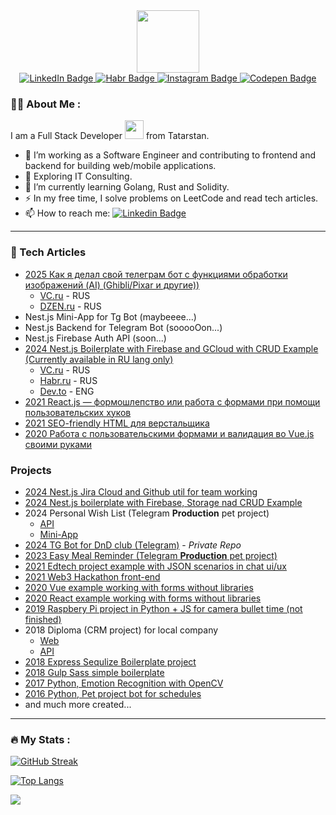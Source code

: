 <div id="header" align="center">
  <img src="https://media.giphy.com/media/v1.Y2lkPTc5MGI3NjExNjRhaGNsN2RrZzA4MWliZGU3ajE0N3dmbTZtenVpYjgzeDdmbGRpdiZlcD12MV9pbnRlcm5hbF9naWZfYnlfaWQmY3Q9Zw/HzPtbOKyBoBFsK4hyc/giphy.gif" width="100"/>

  <div id="badges">
    <a href="https://www.linkedin.com/in/fedor-rychkov-084a88123/">
      <img src="https://img.shields.io/badge/LinkedIn-blue?style=for-the-badge&logo=linkedin&logoColor=white" alt="LinkedIn Badge"/>
    </a>
    <a href="https://habr.com/ru/users/StonedCatt/publications/articles/">
      <img src="https://img.shields.io/badge/Habr-blue?style=for-the-badge&logo=habr&logoColor=white" alt="Habr Badge"/>
    </a>
    <a href="https://www.instagram.com/stonedcatt/">
      <img src="https://img.shields.io/badge/Instagram-pink?style=for-the-badge&logo=instagram" alt="Instagram Badge"/>
    </a>
    <a href="https://codepen.io/fedorrychkov/pens/public">
      <img src="https://img.shields.io/badge/CodePen-black?style=for-the-badge&logo=codepen" alt="Codepen Badge"/>
    </a>
  </div>
</div>

### :man_technologist: About Me :
I am a Full Stack Developer <img src="https://media.giphy.com/media/WUlplcMpOCEmTGBtBW/giphy.gif" width="30"> from Tatarstan.
- :telescope: I’m working as a Software Engineer and contributing to frontend and backend for building web/mobile applications.
- :seedling: Exploring IT Consulting.
- 🌱 I’m currently learning Golang, Rust and Solidity.
- :zap: In my free time, I solve problems on LeetCode and read tech articles.
- :mailbox: How to reach me: [![Linkedin Badge](https://img.shields.io/badge/-fedorrychkov-blue?style=flat&logo=Linkedin&logoColor=white)](https://www.linkedin.com/in/fedor-rychkov-084a88123/)

---

### 🤔 Tech Articles

- [2025 Как я делал свой телеграм бот с функциями обработки изображений (AI) (Ghibli/Pixar и другие))](./articles/bot-with-ai-features/ARTICLE_RU.md)
  - [VC.ru]() - RUS
  - [DZEN.ru]() - RUS
- Nest.js Mini-App for Tg Bot (maybeeee...)
- Nest.js Backend for Telegram Bot (sooooOon...)
- Nest.js Firebase Auth API (soon...)
- [2024 Nest.js Boilerplate with Firebase and GCloud with CRUD Example (Currently available in RU lang only)](./articles/nestjs-boilerplate-startup/ARTICLE_EN.md)
  - [VC.ru](https://vc.ru/dev/1353099-nestjs-firebase-gcloud-kak-bystro-podnyat-api-backend-na-typescript) - RUS
  - [Habr.ru](https://habr.com/ru/articles/835124/) - RUS
  - [Dev.to](https://dev.to/stonedcatt/nestjs-firebase-gcloud-how-to-quickly-set-up-an-api-backend-in-typescript-9no) - ENG
- [2021 React.js — формошлепство или работа с формами при помощи пользовательских хуков](https://habr.com/ru/articles/523256/)
- [2021 SEO-friendly HTML для верстальщика
](https://habr.com/ru/articles/538892/)
- [2020 Работа с пользовательскими формами и валидация во Vue.js своими руками](https://medium.com/@fedorrychkov/%D1%80%D0%B0%D0%B1%D0%BE%D1%82%D0%B0-%D1%81-%D0%BF%D0%BE%D0%BB%D1%8C%D0%B7%D0%BE%D0%B2%D0%B0%D1%82%D0%B5%D0%BB%D1%8C%D1%81%D0%BA%D0%B8%D0%BC%D0%B8-%D1%84%D0%BE%D1%80%D0%BC%D0%B0%D0%BC%D0%B8-%D0%B8-%D0%B2%D0%B0%D0%BB%D0%B8%D0%B4%D0%B0%D1%86%D0%B8%D1%8F-%D0%B2%D0%BE-vue-js-%D1%81%D0%B2%D0%BE%D0%B8%D0%BC%D0%B8-%D1%80%D1%83%D0%BA%D0%B0%D0%BC%D0%B8-e07c2188476c)

### Projects
- [2024 Nest.js Jira Cloud and Github util for team working](https://github.com/Fedorrychkov/nestjs-tg-jira-bot)
- [2024 Nest.js boilerplate with Firebase, Storage nad CRUD Example](https://github.com/Fedorrychkov/nestjs-startup-boilerplate)
- 2024 Personal Wish List (Telegram **Production** pet project)
  - [API](https://github.com/Fedorrychkov/personal-wish-list-bot)
  - [Mini-App](https://github.com/Fedorrychkov/personal-wish-mini-tg-app)
- [2024 TG Bot for DnD club (Telegram)](http://github.com/DobroEternalLegacy/dnd-eternal-bot) - *Private Repo*
- [2023 Easy Meal Reminder (Telegram **Production** pet project)](https://github.com/Fedorrychkov/easy-meal-reminder)
- [2021 Edtech project example with JSON scenarios in chat ui/ux](https://github.com/Fedorrychkov/inmind-web)
- [2021 Web3 Hackathon front-end](https://github.com/Fedorrychkov/metaverse-sharing-web)
- [2020 Vue example working with forms without libraries](https://github.com/Fedorrychkov/vue-simple-work-with-forms)
- [2020 React example working with forms without libraries](https://github.com/Fedorrychkov/react-custom-forms-article)
- [2019 Raspbery Pi project in Python + JS for camera bullet time (not finished)](https://github.com/Fedorrychkov/pi-bullet-worker)
- 2018 Diploma (CRM project) for local company
  - [Web](https://github.com/Fedorrychkov/mobicrm-front-angular)
  - [API](https://github.com/Fedorrychkov/mobicrm-back)
- [2018 Express Sequlize Boilerplate project](https://github.com/Fedorrychkov/node-express-sequelize-boilerplate)
- [2018 Gulp Sass simple boilerplate](https://github.com/Fedorrychkov/gulp-sass-simple-boilerplate)
- [2017 Python, Emotion Recognition with OpenCV](https://github.com/Fedorrychkov/EmotionRecognition)
- [2016 Python, Pet project bot for schedules](https://github.com/Fedorrychkov/kpfuttbot)
- and much more created...

---

### :fire: My Stats :
[![GitHub Streak](http://github-readme-streak-stats.herokuapp.com?user=fedorrychkov&theme=dark&background=000000)](https://git.io/streak-stats)

[![Top Langs](https://github-readme-stats.vercel.app/api/top-langs/?username=fedorrychkov&layout=compact&theme=vision-friendly-dark)](https://github.com/anuraghazra/github-readme-stats)

![](https://leetcard.jacoblin.cool/fedorrychkov)
